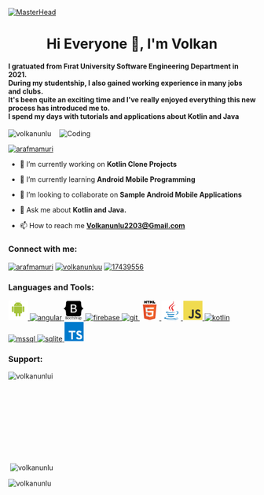 [![MasterHead](https://1.bp.blogspot.com/-7A4WynwLsMw/XbBpCXG8fHI/AAAAAAAAMt4/uOa1bpLskYgrwGbllhSu2SDj_Mig8SXJQCLcBGAsYHQ/s1600/2000_600px.gif)](https://rishavchanda.io)
<h1 align="center">Hi Everyone 👋, I'm Volkan</h1>
<h4 align="left">I gratuated from Fırat University Software Engineering Department in 2021. <br>
  During my studentship, I also gained working experience in many jobs and clubs. <br>
  It's been quite an exciting time and I've really enjoyed everything this new process has introduced me to.<br>
  I spend my days with tutorials and applications about Kotlin and Java</h3>

<img align="right" alt="Coding" width="400" src="https://camo.githubusercontent.com/cae12fddd9d6982901d82580bdf321d81fb299141098ca1c2d4891870827bf17/68747470733a2f2f6d69726f2e6d656469756d2e636f6d2f6d61782f313336302f302a37513379765349765f7430696f4a2d5a2e676966">


<p align="left"> <img src="https://komarev.com/ghpvc/?username=volkanunlu&label=Profile%20views&color=0e75b6&style=flat" alt="volkanunlu" /> </p>

<p align="left"> <a href="https://twitter.com/arafmamuri" target="blank"><img src="https://img.shields.io/twitter/follow/arafmamuri?logo=twitter&style=for-the-badge" alt="arafmamuri" /></a> </p>

- 🔭 I’m currently working on **Kotlin Clone Projects**

- 🌱 I’m currently learning **Android Mobile Programming**

- 👯 I’m looking to collaborate on **Sample Android Mobile Applications**

- 💬 Ask me about **Kotlin and Java.**

- 📫 How to reach me **Volkanunlu2203@Gmail.com**

<h3 align="left">Connect with me:</h3>
<p align="left">
<a href="https://twitter.com/arafmamuri" target="blank"><img align="center" src="https://raw.githubusercontent.com/rahuldkjain/github-profile-readme-generator/master/src/images/icons/Social/twitter.svg" alt="arafmamuri" height="30" width="40" /></a>
<a href="https://linkedin.com/in/volkanunluu" target="blank"><img align="center" src="https://raw.githubusercontent.com/rahuldkjain/github-profile-readme-generator/master/src/images/icons/Social/linked-in-alt.svg" alt="volkanunluu" height="30" width="40" /></a>
<a href="https://stackoverflow.com/users/17439556" target="blank"><img align="center" src="https://raw.githubusercontent.com/rahuldkjain/github-profile-readme-generator/master/src/images/icons/Social/stack-overflow.svg" alt="17439556" height="30" width="40" /></a>
</p>

<h3 align="left">Languages and Tools:</h3>
<p align="left"> <a href="https://developer.android.com" target="_blank" rel="noreferrer"> <img src="https://raw.githubusercontent.com/devicons/devicon/master/icons/android/android-original-wordmark.svg" alt="android" width="40" height="40"/> </a> <a href="https://angular.io" target="_blank" rel="noreferrer"> <img src="https://angular.io/assets/images/logos/angular/angular.svg" alt="angular" width="40" height="40"/> </a> <a href="https://getbootstrap.com" target="_blank" rel="noreferrer"> <img src="https://raw.githubusercontent.com/devicons/devicon/master/icons/bootstrap/bootstrap-plain-wordmark.svg" alt="bootstrap" width="40" height="40"/> </a> <a href="https://firebase.google.com/" target="_blank" rel="noreferrer"> <img src="https://www.vectorlogo.zone/logos/firebase/firebase-icon.svg" alt="firebase" width="40" height="40"/> </a> <a href="https://git-scm.com/" target="_blank" rel="noreferrer"> <img src="https://www.vectorlogo.zone/logos/git-scm/git-scm-icon.svg" alt="git" width="40" height="40"/> </a> <a href="https://www.w3.org/html/" target="_blank" rel="noreferrer"> <img src="https://raw.githubusercontent.com/devicons/devicon/master/icons/html5/html5-original-wordmark.svg" alt="html5" width="40" height="40"/> </a> <a href="https://www.java.com" target="_blank" rel="noreferrer"> <img src="https://raw.githubusercontent.com/devicons/devicon/master/icons/java/java-original.svg" alt="java" width="40" height="40"/> </a> <a href="https://developer.mozilla.org/en-US/docs/Web/JavaScript" target="_blank" rel="noreferrer"> <img src="https://raw.githubusercontent.com/devicons/devicon/master/icons/javascript/javascript-original.svg" alt="javascript" width="40" height="40"/> </a> <a href="https://kotlinlang.org" target="_blank" rel="noreferrer"> 
 <img src="https://www.vectorlogo.zone/logos/kotlinlang/kotlinlang-icon.svg" alt="kotlin" width="40" height="40"/>
 </a> <a href="https://www.microsoft.com/en-us/sql-server" target="_blank" rel="noreferrer"> 
 <img src="https://www.svgrepo.com/show/303229/microsoft-sql-server-logo.svg" alt="mssql" width="40" height="40"/> </a> <a href="https://www.sqlite.org/" target="_blank" rel="noreferrer"> <img src="https://www.vectorlogo.zone/logos/sqlite/sqlite-icon.svg" alt="sqlite" width="40" height="40"/> </a> <a href="https://www.typescriptlang.org/" target="_blank" rel="noreferrer"> <img src="https://raw.githubusercontent.com/devicons/devicon/master/icons/typescript/typescript-original.svg" alt="typescript" width="40" height="40"/> </a> </p>

<h3 align="left">Support:</h3>
<p><a href="https://www.buymeacoffee.com/volkanunlui"> <img align="left" src="https://cdn.buymeacoffee.com/buttons/v2/default-yellow.png" height="50" width="210" alt="volkanunlui" /></a></p><br><br>
<br>
<br>
<br><br><br><br><br><br>
<p>&nbsp;<img align="center" src="https://github-readme-stats.vercel.app/api?username=volkanunlu&show_icons=true&locale=en" alt="volkanunlu" /></p>

<p><img align="center" src="https://github-readme-streak-stats.herokuapp.com/?user=volkanunlu&" alt="volkanunlu" /></p>
